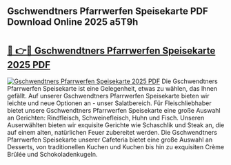 ## Gschwendtners Pfarrwerfen Speisekarte PDF Download Online 2025 a5T9h

# <h2><a href="http://gc6oqr.nevu.top/?p=Gschwendtners+Pfarrwerfen+Speisekarte">🔗 👉🔴 Gschwendtners Pfarrwerfen Speisekarte 2025 PDF</a></h2>

[![Gschwendtners Pfarrwerfen Speisekarte 2025 PDF](https://i.imgur.com/dBaPXMq.png)](http://gc6oqr.nevu.top/?p=Gschwendtners+Pfarrwerfen+Speisekarte)
Die Gschwendtners Pfarrwerfen Speisekarte ist eine Gelegenheit, etwas zu wählen, das Ihnen gefällt. Auf unserer Gschwendtners Pfarrwerfen Speisekarte bieten wir leichte und neue Optionen an - unser Salatbereich. Für Fleischliebhaber bietet unsere Gschwendtners Pfarrwerfen Speisekarte eine große Auswahl an Gerichten: Rindfleisch, Schweinefleisch, Huhn und Fisch. Unseren Auserwählten bieten wir exquisite Gerichte wie Schaschlik und Steak an, die auf einem alten, natürlichen Feuer zubereitet werden. Die Gschwendtners Pfarrwerfen Speisekarte unserer Cafeteria bietet eine große Auswahl an Desserts, von traditionellen Kuchen und Kuchen bis hin zu exquisiten Crème Brûlée und Schokoladenkugeln.
